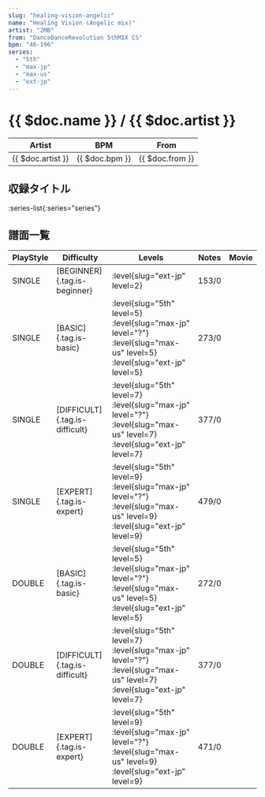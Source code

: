 ```yaml
---
slug: "healing-vision-angelic"
name: "Healing Vision (Angelic mix)"
artist: "2MB"
from: "DanceDanceRevolution 5thMIX CS"
bpm: "46-196"
series:
  - "5th"
  - "max-jp"
  - "max-us"
  - "ext-jp"
---
```


# {{ $doc.name }} / {{ $doc.artist }}

|Artist|BPM|From|
|------|---|----|
|{{ $doc.artist }}|{{ $doc.bpm }}|{{ $doc.from }}|

## 収録タイトル

:series-list{:series="series"}

## 譜面一覧

|PlayStyle|Difficulty|Levels|Notes|Movie|
|---------|----------|------|-----|-----|
|SINGLE|[BEGINNER]{.tag.is-beginner}|:level{slug="ext-jp" level=2}|153/0||
|SINGLE|[BASIC]{.tag.is-basic}|:level{slug="5th" level=5} :level{slug="max-jp" level="?"} :level{slug="max-us" level=5} :level{slug="ext-jp" level=5}|273/0||
|SINGLE|[DIFFICULT]{.tag.is-difficult}|:level{slug="5th" level=7} :level{slug="max-jp" level="?"} :level{slug="max-us" level=7} :level{slug="ext-jp" level=7}|377/0||
|SINGLE|[EXPERT]{.tag.is-expert}|:level{slug="5th" level=9} :level{slug="max-jp" level="?"} :level{slug="max-us" level=9} :level{slug="ext-jp" level=9}|479/0||
|DOUBLE|[BASIC]{.tag.is-basic}|:level{slug="5th" level=5} :level{slug="max-jp" level="?"} :level{slug="max-us" level=5} :level{slug="ext-jp" level=5}|272/0||
|DOUBLE|[DIFFICULT]{.tag.is-difficult}|:level{slug="5th" level=7} :level{slug="max-jp" level="?"} :level{slug="max-us" level=7} :level{slug="ext-jp" level=7}|377/0||
|DOUBLE|[EXPERT]{.tag.is-expert}|:level{slug="5th" level=9} :level{slug="max-jp" level="?"} :level{slug="max-us" level=9} :level{slug="ext-jp" level=9}|471/0||
